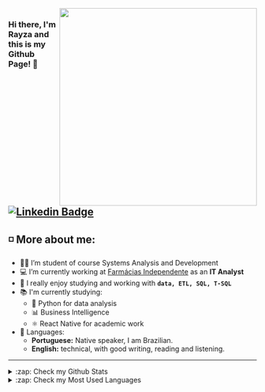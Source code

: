 <img align="right" width="400" height="400" src="https://image.freepik.com/free-vector/qa-tester-developmental-kit-analyzing-binary-code-close-inspection-coding-checking-open-script-website-administration-reaffirming-quality-vector-isolated-concept-metaphor-illustration_335657-4306.jpg">

### Hi there, I'm Rayza and this is my Github Page! 👋

[![Linkedin Badge](https://img.shields.io/badge/-LinkedIn-blue?style=for-the-badge&logo=Linkedin&logoColor=white)](https://www.linkedin.com/in/rayzawilma/) 
---
 ## ◽ More about me:

- 👩‍💻 I’m student of course Systems Analysis and Development
- 💻 I’m currently working at [Farmácias Independente](https://farmaciasindependente.com.br/#/) as an **IT Analyst**
- 💜 I really enjoy studying and working with **`data, ETL, SQL, T-SQL`**
- 📚 I'm currently studying:
    - 🐍 Python for data analysis 
    - 📊 Business Intelligence
    - ⚛️ React Native for academic work
- 📍 Languages:
    - **Portuguese:** Native speaker, I am Brazilian.
    - **English:** technical, with good writing, reading and listening.


---

<details>
  <summary>:zap: Check my Github Stats</summary>
  <img align="left" alt="Fl4m3x's Github Stats" src="https://github-readme-stats.fl4m3x.vercel.app/api?username=rayzawilma&show_icons=true&theme=dracula" />
</details>
<details>
  <summary>:zap: Check my Most Used Languages</summary>
  <img align="left" src="https://github-readme-stats.vercel.app/api/top-langs/?username=rayzawilma&layout=compact&hide=html" alt="fl4m3x" />
</details>
